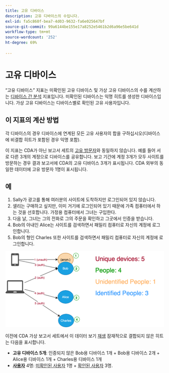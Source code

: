 ```yaml
---
title: 고유 디바이스
description: 고유 디바이스의 수입니다.
exl-id: fa5c860f-bea7-4d03-9632-fa6e025647bf
source-git-commit: 99a6144be155e17a8252e5461b2d6a96e5be641d
workflow-type: tm+mt
source-wordcount: '252'
ht-degree: 69%

---
```


# 고유 디바이스

“고유 디바이스” 지표는 미확인된 고유 디바이스 및 가상 고유 디바이스의 수를 계산하는 [디바이스 간 분석](../cda/overview.md) 지표입니다. 미확인된 디바이스는 익명 히트를 생성한 디바이스입니다. 가상 고유 디바이스는 디바이스별로 확인된 고유 사용자입니다.

## 이 지표의 계산 방법

각 디바이스의 경우 디바이스에 연계된 모든 고유 사용자의 합을 구하십시오(디바이스에 비결합 히트가 포함된 경우 익명 포함).

이 지표는 CDA가 아닌 보고서 세트의 [고유 방문자](unique-visitors.md)와 동일하지 않습니다. 예를 들어 서로 다른 3개의 계정으로 디바이스를 공유합니다. 보고 기간에 계정 3개가 모두 사이트를 방문하는 경우 결과 보고서에 CDA의 고유 디바이스 3개가 표시됩니다. CDA 외부의 동일한 데이터에 고유 방문자 1명이 표시됩니다.

## 예

1. Sally가 광고를 통해 여러분의 사이트에 도착하지만 로그인되어 있지 않습니다.
1. 샐리는 구매하고 싶지만, 이미 거기에 로그인되어 있기 때문에 가족 컴퓨터에서 하는 것을 선호합니다. 가정용 컴퓨터에서 그녀는 구입한다.
1. 다음 날, 그녀는 그의 전화로 그의 주문을 확인하고 그곳에서 인증을 받습니다.
1. Bob의 아내인 Alice는 사이트를 검색하면서 패밀리 컴퓨터로 자신의 계정에 로그인합니다.
1. Bob의 형인 Charles 또한 사이트를 검색하면서 패밀리 컴퓨터로 자신의 계정에 로그인합니다.

![고유 디바이스 카운트](/help/components/metrics/assets/Unique_Devices_Count.png)

이전에 CDA 가상 보고서 세트에서 이 데이터 보기 [재생](/help/components/cda/replay.md) 잠재적으로 결합되지 않은 히트는 다음을 표시합니다.

* **고유 디바이스 5개**: 인증되지 않은 Bob용 디바이스 1개 + Bob용 디바이스 2개 + Alice용 디바이스 1개 + Charles용 디바이스 1개
* **[사용자](people.md)** 4명: [미확인된 사용자](unidentified-people.md) 1명 + [확인된 사용자](identified-people.md) 3명.
